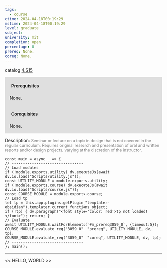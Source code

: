 ```yaml
---
tags:
  - course
ctime: 2024-04-18T00:19:29
mstime: 2024-04-18T00:19:29
level: graduate
subject: 
university: mit
completion: open
percentage: 0
prereq: None.
coreq: None.
---
```


catalog [4.S15](http://student.mit.edu/catalog/m4a.html#4.S15)

<span style="display: block; padding: 15px; background-color: rgb(100, 100, 100, 0.2);"><font id="m_prereq3059_0" style="display: block; font-family: Arial, sans-serif; font-weight: bold; padding: 5px">Prerequisites</font><br><span id="prereq3059_0">None.</span></span>
<span style="display: block; padding: 15px; background-color: rgb(100, 100, 100, 0.2);"><font id="m_coreq3059_0" style="display: block; font-family: Arial, sans-serif; font-weight: bold; padding: 5px">Corequisites</font><br><span id="coreq3059_0">None.</span></span>

<font style="">Description:</font>
<font style="color: grey; font-size: 0.8rem;">Seminar or lecture on a topic in design that is not covered in the regular curriculum. Requires original research and presentation of oral and written reports and/or design projects, varying at the discretion of the instructor.</font>

```dataviewjs
const main = async _ => {
// --------------------------------
// Load modules
if (!module.exports.utility) dv.executeJs(await dv.io.load("Scripts/utility.js"));
const UTILITY_MODULE = module.exports.utility;
if (!module.exports.course) dv.executeJs(await dv.io.load("Scripts/course.js"));
const COURSE_MODULE = module.exports.course;
// Load tp
let tp = this.app.plugins.getPlugin("templater-obsidian").templater.current_functions_object;
if (!tp) { dv.paragraph("<font style='color: red'>tp not loaded!</font>"); return; }
// Evaluate
await UTILITY_MODULE.waitForElements(`#m_prereq3059_0`, {timeout:5});
COURSE_MODULE.evaluate_req("3059_0", "prereq", UTILITY_MODULE, dv, tp);
COURSE_MODULE.evaluate_req("3059_0", "coreq", UTILITY_MODULE, dv, tp);
// --------------------------------
}; main();
```

---

<< HELLO, WORLD >>
